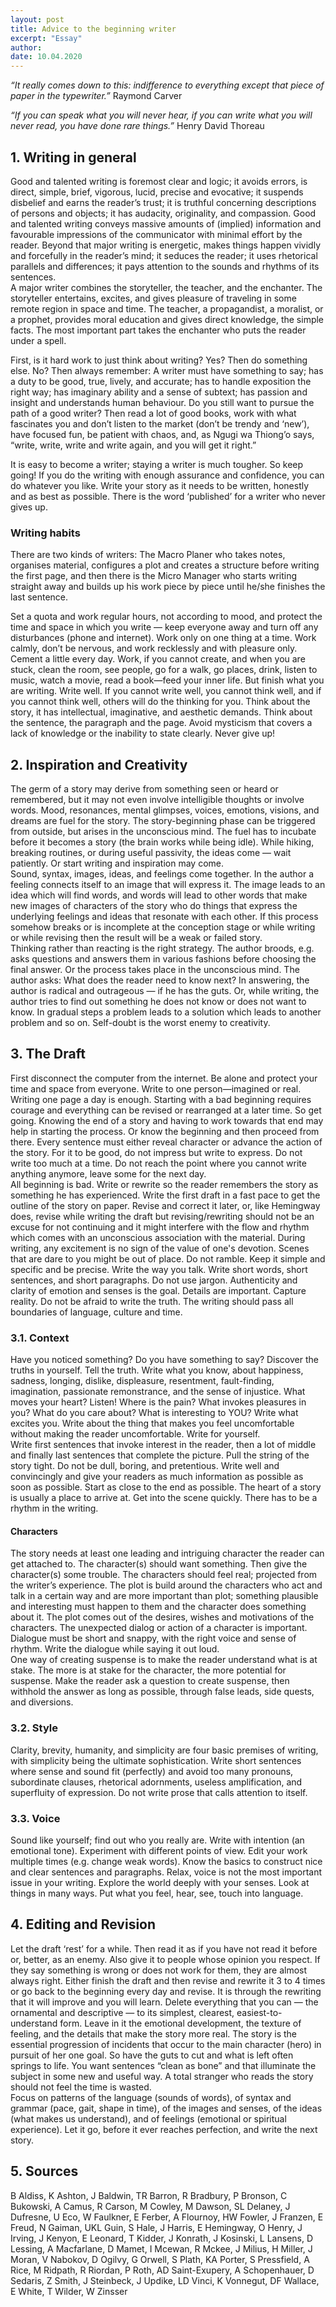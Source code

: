 ```yaml
---
layout: post
title: Advice to the beginning writer
excerpt: "Essay"
author:
date: 10.04.2020
---
```


*“It really comes down to this: indifference to everything except that piece of paper in the typewriter.”* 
Raymond Carver

*“If you can speak what you will never hear, if you can write what you will never read, you have done rare things.”*
Henry David Thoreau

## 1. Writing in general

Good and talented writing is foremost clear and logic; it avoids errors, is direct, simple, brief, vigorous, lucid, precise and evocative; it suspends disbelief and earns the reader’s trust; it is truthful concerning descriptions of persons and objects; it has audacity, originality, and compassion. Good and talented writing conveys massive amounts of (implied) information and favourable impressions of the communicator with minimal effort by the reader. Beyond that major writing is energetic, makes things happen vividly and forcefully in the reader’s mind; it seduces the reader; it uses rhetorical parallels and differences; it pays attention to the sounds and rhythms of its sentences.  
A major writer combines the storyteller, the teacher, and the enchanter. The storyteller entertains, excites, and gives pleasure of traveling in some remote region in space and time. The teacher, a propagandist, a moralist, or a prophet, provides moral education and gives direct knowledge, the simple facts. The most important part takes the enchanter who puts the reader under a spell.

First, is it hard work to just think about writing? Yes? Then do something else. No? Then always remember: A writer must have something to say; has a duty to be good, true, lively, and accurate; has to handle exposition the right way; has imaginary ability and a sense of subtext; has passion and insight and understands human behaviour. Do you still want to pursue the path of a good writer? Then read a lot of good books, work with what fascinates you and don’t listen to the market (don’t be trendy and ‘new’), have focused fun, be patient with chaos, and, as Ngugi wa Thiong’o says, “write, write, write and write again, and you will get it right.”

It is easy to become a writer; staying a writer is much tougher. So keep going! If you do the writing with enough assurance and confidence, you can do whatever you like. Write your story as it needs to be written, honestly and as best as possible. There is the word ‘published’ for a writer who never gives up.

### Writing habits

There are two kinds of writers: The Macro Planer who takes notes, organises material, configures a plot and creates a structure before writing the first page, and then there is the Micro Manager who starts writing straight away and builds up his work piece by piece until he/she finishes the last sentence.

Set a quota and work regular hours, not according to mood, and protect the time and space in which you write — keep everyone away and turn off any disturbances (phone and internet). Work only on one thing at a time. Work calmly, don’t be nervous, and work recklessly and with pleasure only. Cement a little every day. Work, if you cannot create, and when you are stuck, clean the room, see people, go for a walk, go places, drink, listen to music, watch a movie, read a book—feed your inner life. But finish what you are writing. Write well. If you cannot write well, you cannot think well, and if you cannot think well, others will do the thinking for you. Think about the story, it has intellectual, imaginative, and aesthetic demands. Think about the sentence, the paragraph and the page. Avoid mysticism that covers a lack of knowledge or the inability to state clearly.  Never give up!

## 2. Inspiration and Creativity

The germ of a story may derive from something seen or heard or remembered, but it may not even involve intelligible thoughts or involve words. Mood, resonances, mental glimpses, voices, emotions, visions, and dreams are fuel for the story. The story-beginning phase can be triggered from outside, but arises in the unconscious mind. The fuel has to incubate before it becomes a story (the brain works while being idle). While hiking, breaking routines, or during useful passivity, the ideas come — wait patiently. Or start writing and inspiration may come.  
Sound, syntax, images, ideas, and feelings come together. In the author a feeling connects itself to an image that will express it. The image leads to an idea which will find words, and words will lead to other words that make new images of characters of the story who do things that express the underlying feelings and ideas that resonate with each other. If this process somehow breaks or is incomplete at the conception stage or while writing or while revising then the result will be a weak or failed story.  
Thinking rather than reacting is the right strategy. The author broods, e.g. asks questions and answers them in various fashions before choosing the final answer. Or the process takes place in the unconscious mind. The author asks: What does the reader need to know next? In answering, the author is radical and outrageous — if he has the guts. Or, while writing, the author tries to find out something he does not know or does not want to know. In gradual steps a problem leads to a solution which leads to another problem and so on. Self-doubt is the worst enemy to creativity.  

## 3. The Draft

First disconnect the computer from the internet. Be alone and protect your time and space from everyone. Write to one person—imagined or real. Writing one page a day is enough. Starting with a bad beginning requires courage and everything can be revised or rearranged at a later time. So get going. Knowing the end of a story and having to work towards that end may help in starting the process. Or know the beginning and then proceed from there. Every sentence must either reveal character or advance the action of the story. For it to be good, do not impress but write to express. Do not write too much at a time. Do not reach the point where you cannot write anything anymore, leave some for the next day.   
All beginning is bad. Write or rewrite so the reader remembers the story as something he has experienced. Write the first draft in a fast pace to get the outline of the story on paper. Revise and correct it later, or, like Hemingway does, revise while writing the draft but revising/rewriting should not be an excuse for not continuing and it might interfere with the flow and rhythm which comes with an unconscious association with the material. During writing, any excitement is no sign of the value of one's devotion. Scenes that are dare to you might be out of place. Do not ramble. Keep it simple and specific and be precise. Write the way you talk. Write short words, short sentences, and short paragraphs. Do not use jargon. Authenticity and clarity of emotion and senses is the goal. Details are important. Capture reality. Do not be afraid to write the truth. The writing should pass all boundaries of language, culture and time.

### 3.1. Context

Have you noticed something? Do you have something to say? Discover the truths in yourself. Tell the truth. Write what you know, about happiness, sadness, longing, dislike, displeasure, resentment, fault-finding, imagination, passionate remonstrance, and the sense of injustice. What moves your heart? Listen! Where is the pain? What invokes pleasures in you? What do you care about? What is interesting to YOU? Write what excites you. Write about the thing that makes you feel uncomfortable without making the reader uncomfortable. Write for yourself.  
Write first sentences that invoke interest in the reader, then a lot of middle and finally last sentences that complete the picture. Pull the string of the story tight. Do not be dull, boring, and pretentious. Write well and convincingly and give your readers as much information as possible as soon as possible. Start as close to the end as possible. The heart of a story is usually a place to arrive at. Get into the scene quickly. There has to be a rhythm in the writing.

#### Characters

The story needs at least one leading and intriguing character the reader can get attached to. The character(s) should want something. Then give the character(s) some trouble. The characters should feel real; projected from the writer’s experience. The plot is build around the characters who act and talk in a certain way and are more important than plot; something plausible and interesting must happen to them and the character does something about it. The plot comes out of the desires, wishes and motivations of the characters. The unexpected dialog or action of a character is important. Dialogue must be short and snappy, with the right voice and sense of rhythm. Write the dialogue while saying it out loud.  
One way of creating suspense is to make the reader understand what is at stake. The more is at stake for the character, the more potential for suspense. Make the reader ask a question to create suspense, then withhold the answer as long as possible, through false leads, side quests, and diversions.

### 3.2. Style

Clarity, brevity, humanity, and simplicity are four basic premises of writing, with simplicity being the ultimate sophistication. Write short sentences where sense and sound fit (perfectly) and avoid too many pronouns, subordinate clauses, rhetorical adornments, useless amplification, and superfluity of expression. Do not write prose that calls attention to itself.

### 3.3. Voice

Sound like yourself; find out who you really are. Write with intention (an emotional tone). Experiment with different points of view. Edit your work multiple times (e.g. change weak words). Know the basics to construct nice and clear sentences and paragraphs. Relax, voice is not the most important issue in your writing. Explore the world deeply with your senses. Look at things in many ways. Put what you feel, hear, see, touch into language.

## 4. Editing and Revision

Let the draft ‘rest’ for a while. Then read it as if you have not read it before or, better, as an enemy. Also give it to people whose opinion you respect. If they say something is wrong or does not work for them, they are almost always right. Either finish the draft and then revise and rewrite it 3 to 4 times or go back to the beginning every day and revise. It is through the rewriting that it will improve and you will learn. Delete everything that you can — the ornamental and descriptive — to its simplest, clearest, easiest-to-understand form. Leave in it the emotional development, the texture of feeling, and the details that make the story more real. The story is the essential progression of incidents that occur to the main character (hero) in pursuit of her one goal. So have the guts to cut and what is left often springs to life. You want sentences “clean as bone” and that illuminate the subject in some new and useful way. A total stranger who reads the story should not feel the time is wasted.  
Focus on patterns of the language (sounds of words), of syntax and grammar (pace, gait, shape in time), of the images and senses, of the ideas (what makes us understand), and of feelings (emotional or spiritual experience). Let it go, before it ever reaches perfection, and write the next story.

## 5. Sources

B Aldiss, K Ashton, J Baldwin, TR Barron, R Bradbury, P Bronson, C Bukowski, A Camus, R Carson, M Cowley, M Dawson, SL Delaney, J Dufresne, U Eco, W Faulkner, E Ferber, A Flournoy, HW Fowler, J Franzen, E Freud, N Gaiman, UKL Guin, S Hale, J Harris, E Hemingway, O Henry, J Irving, J Kenyon, E Leonard, T Kidder, J Konrath, J Kosinski, L Lansens, D Lessing, A Macfarlane, D Mamet, I Mcewan, R Mckee, J Milius, H Miller, J Moran, V Nabokov, D Ogilvy, G Orwell, S Plath, KA Porter, S Pressfield, A Rice, M Ridpath, R Riordan, P Roth, AD Saint-Exupery, A Schopenhauer, D Sedaris, Z Smith, J Steinbeck, J Updike, LD Vinci, K Vonnegut, DF Wallace, E White, T Wilder, W Zinsser